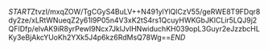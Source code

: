$START$ZtvzI/mxqZOW/TgCGyS4BuLV++N491ylYlQlCzV55/geRWE8T9FDqr8dy2ze/xLRtWNueqZ2y61l9P05n4V3xK2tS4rs1QcuyHWKGbJKlCLir5LQJ9j2QFIDfp/elvAK9iR8yrPewI9Ncx7JklJvIHNwiduchKH039opL3Guyr2eJzzbcHLKy3eBjAkcYUoKh2YXk5J4p6kz6RdMsQ78Wg==$END$